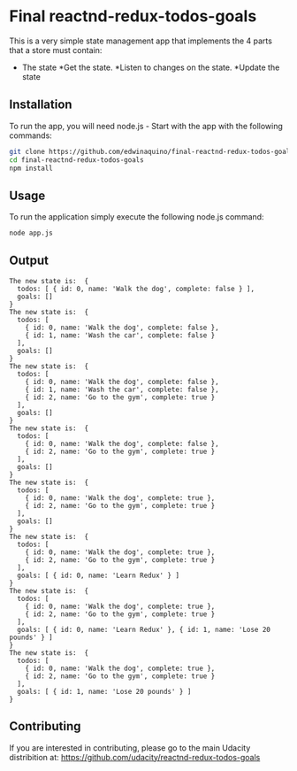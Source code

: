 # Final reactnd-redux-todos-goals

This is a very simple state management app that implements the 4 parts that a store must contain:
* The state
*Get the state.
*Listen to changes on the state.
*Update the state


## Installation

To run the app, you will need node.js - Start with the app with the following commands:

```bash
git clone https://github.com/edwinaquino/final-reactnd-redux-todos-goals.git
cd final-reactnd-redux-todos-goals
npm install
```

## Usage
To run the application simply execute the following node.js command:
```bash
node app.js
```

## Output

```
The new state is:  {
  todos: [ { id: 0, name: 'Walk the dog', complete: false } ],
  goals: []
}
The new state is:  {
  todos: [
    { id: 0, name: 'Walk the dog', complete: false },
    { id: 1, name: 'Wash the car', complete: false }
  ],
  goals: []
}
The new state is:  {
  todos: [
    { id: 0, name: 'Walk the dog', complete: false },
    { id: 1, name: 'Wash the car', complete: false },
    { id: 2, name: 'Go to the gym', complete: true }
  ],
  goals: []
}
The new state is:  {
  todos: [
    { id: 0, name: 'Walk the dog', complete: false },
    { id: 2, name: 'Go to the gym', complete: true }
  ],
  goals: []
}
The new state is:  {
  todos: [
    { id: 0, name: 'Walk the dog', complete: true },
    { id: 2, name: 'Go to the gym', complete: true }
  ],
  goals: []
}
The new state is:  {
  todos: [
    { id: 0, name: 'Walk the dog', complete: true },
    { id: 2, name: 'Go to the gym', complete: true }
  ],
  goals: [ { id: 0, name: 'Learn Redux' } ]
}
The new state is:  {
  todos: [
    { id: 0, name: 'Walk the dog', complete: true },
    { id: 2, name: 'Go to the gym', complete: true }
  ],
  goals: [ { id: 0, name: 'Learn Redux' }, { id: 1, name: 'Lose 20 pounds' } ]
}
The new state is:  {
  todos: [
    { id: 0, name: 'Walk the dog', complete: true },
    { id: 2, name: 'Go to the gym', complete: true }
  ],
  goals: [ { id: 1, name: 'Lose 20 pounds' } ]
}
```

## Contributing
If you are interested in contributing, please go to the main Udacity distribition at:
https://github.com/udacity/reactnd-redux-todos-goals
